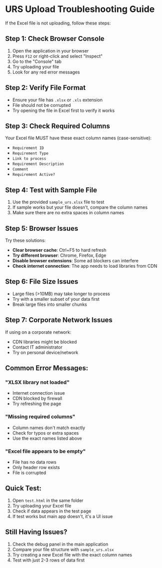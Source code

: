 # URS Upload Troubleshooting Guide

If the Excel file is not uploading, follow these steps:

## Step 1: Check Browser Console
1. Open the application in your browser
2. Press `F12` or right-click and select "Inspect"
3. Go to the "Console" tab
4. Try uploading your file
5. Look for any red error messages

## Step 2: Verify File Format
- Ensure your file has `.xlsx` or `.xls` extension
- File should not be corrupted
- Try opening the file in Excel first to verify it works

## Step 3: Check Required Columns
Your Excel file MUST have these exact column names (case-sensitive):
- `Requirement ID`
- `Requirement Type`
- `Link to process`
- `Requirement Description`
- `Comment`
- `Requirement Active?`

## Step 4: Test with Sample File
1. Use the provided `sample_urs.xlsx` file to test
2. If sample works but your file doesn't, compare the column names
3. Make sure there are no extra spaces in column names

## Step 5: Browser Issues
Try these solutions:
- **Clear browser cache**: Ctrl+F5 to hard refresh
- **Try different browser**: Chrome, Firefox, Edge
- **Disable browser extensions**: Some ad blockers can interfere
- **Check internet connection**: The app needs to load libraries from CDN

## Step 6: File Size Issues
- Large files (>10MB) may take longer to process
- Try with a smaller subset of your data first
- Break large files into smaller chunks

## Step 7: Corporate Network Issues
If using on a corporate network:
- CDN libraries might be blocked
- Contact IT administrator
- Try on personal device/network

## Common Error Messages:

### "XLSX library not loaded"
- Internet connection issue
- CDN blocked by firewall
- Try refreshing the page

### "Missing required columns"
- Column names don't match exactly
- Check for typos or extra spaces
- Use the exact names listed above

### "Excel file appears to be empty"
- File has no data rows
- Only header row exists
- File is corrupted

## Quick Test:
1. Open `test.html` in the same folder
2. Try uploading your Excel file
3. Check if data appears in the test page
4. If test works but main app doesn't, it's a UI issue

## Still Having Issues?
1. Check the debug panel in the main application
2. Compare your file structure with `sample_urs.xlsx`
3. Try creating a new Excel file with the exact column names
4. Test with just 2-3 rows of data first
